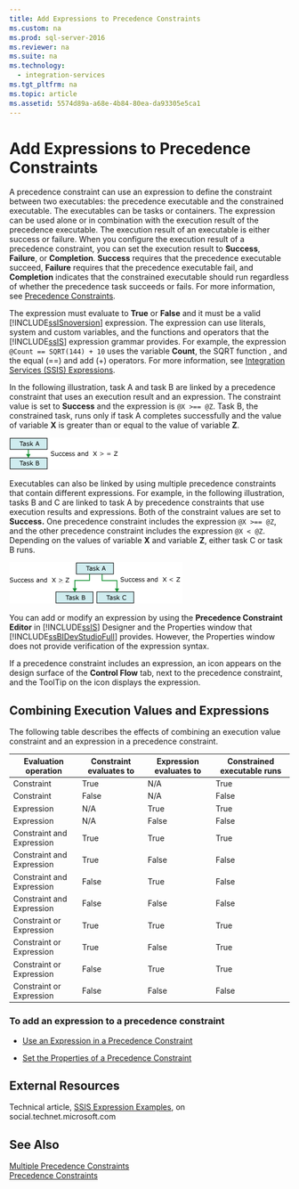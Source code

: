 ```yaml
---
title: Add Expressions to Precedence Constraints
ms.custom: na
ms.prod: sql-server-2016
ms.reviewer: na
ms.suite: na
ms.technology: 
  - integration-services
ms.tgt_pltfrm: na
ms.topic: article
ms.assetid: 5574d89a-a68e-4b84-80ea-da93305e5ca1
---
```

# Add Expressions to Precedence Constraints
  A precedence constraint can use an expression to define the constraint between two executables: the precedence executable and the constrained executable. The executables can be tasks or containers. The expression can be used alone or in combination with the execution result of the precedence executable. The execution result of an executable is either success or failure. When you configure the execution result of a precedence constraint, you can set the execution result to **Success**, **Failure**, or **Completion**. **Success** requires that the precedence executable succeed, **Failure** requires that the precedence executable fail, and **Completion** indicates that the constrained executable should run regardless of whether the precedence task succeeds or fails. For more information, see [Precedence Constraints](../../Topics/TopicNameNotContainA/Precedence-Constraints.md).  
  
 The expression must evaluate to **True** or **False** and it must be a valid [!INCLUDE[ssISnoversion](../../Topics/TopicNameContainA/includes/ssISnoversion_md.md)] expression. The expression can use literals, system and custom variables, and the functions and operators that the [!INCLUDE[ssIS](../../Topics/TopicNameContainA/includes/ssIS_md.md)] expression grammar provides. For example, the expression `@Count == SQRT(144) + 10` uses the variable **Count**, the SQRT function , and the equal (==) and add (+) operators. For more information, see [Integration Services &#40;SSIS&#41; Expressions](../../Topics/TopicNameNotContainA/Integration-Services--SSIS--Expressions.md).  
  
 In the following illustration, task A and task B are linked by a precedence constraint that uses an execution result and an expression. The constraint value is set to **Success** and the expression is  `@X >== @Z`. Task B, the constrained task, runs only if task A completes successfully and the value of variable **X** is greater than or equal to the value of variable **Z**.  
  
 ![Precedence constraint between two tasks](../../Topics/TopicNameNotContainA/media/MW_DTS_03.gif "MW_DTS_03")  
  
 Executables can also be linked by using multiple precedence constraints that contain different expressions. For example, in the following illustration, tasks B and C are linked to task A by precedence constraints that use execution results and expressions. Both of the constraint values are set to **Success.** One precedence constraint includes the expression `@X >== @Z`, and the other precedence constraint includes the expression `@X < @Z`. Depending on the values of variable **X** and variable **Z**, either task C or task B runs.  
  
 ![Expressions on precedence constraints](../../Topics/TopicNameNotContainA/media/MW_DTS_04.gif "MW_DTS_04")  
  
 You can add or modify an expression by using the **Precedence Constraint Editor** in [!INCLUDE[ssIS](../../Topics/TopicNameContainA/includes/ssIS_md.md)] Designer and the Properties window that [!INCLUDE[ssBIDevStudioFull](../../Topics/TopicNameContainA/includes/ssBIDevStudioFull_md.md)] provides. However, the Properties window does not provide verification of the expression syntax.  
  
 If a precedence constraint includes an expression, an icon appears on the design surface of the **Control Flow** tab, next to the precedence constraint, and the ToolTip on the icon displays the expression.  
  
## Combining Execution Values and Expressions  
 The following table describes the effects of combining an execution value constraint and an expression in a precedence constraint.  
  
|Evaluation operation|Constraint evaluates to|Expression evaluates to|Constrained executable runs|  
|--------------------------|-----------------------------|-----------------------------|---------------------------------|  
|Constraint|True|N/A|True|  
|Constraint|False|N/A|False|  
|Expression|N/A|True|True|  
|Expression|N/A|False|False|  
|Constraint and Expression|True|True|True|  
|Constraint and Expression|True|False|False|  
|Constraint and Expression|False|True|False|  
|Constraint and Expression|False|False|False|  
|Constraint or Expression|True|True|True|  
|Constraint or Expression|True|False|True|  
|Constraint or Expression|False|True|True|  
|Constraint or Expression|False|False|False|  
  
### To add an expression to a precedence constraint  
  
-   [Use an Expression in a Precedence Constraint](../../Topics/TopicNameContainA/Use-an-Expression-in-a-Precedence-Constraint.md)  
  
-   [Set the Properties of a Precedence Constraint](../../Topics/TopicNameContainA/Set-the-Properties-of-a-Precedence-Constraint.md)  
  
## External Resources  
 Technical article, [SSIS Expression Examples](http://go.microsoft.com/fwlink/?LinkId=220761), on social.technet.microsoft.com  
  
## See Also  
 [Multiple Precedence Constraints](../../Topics/TopicNameNotContainA/Multiple-Precedence-Constraints.md)   
 [Precedence Constraints](../../Topics/TopicNameNotContainA/Precedence-Constraints.md)  
  
  
